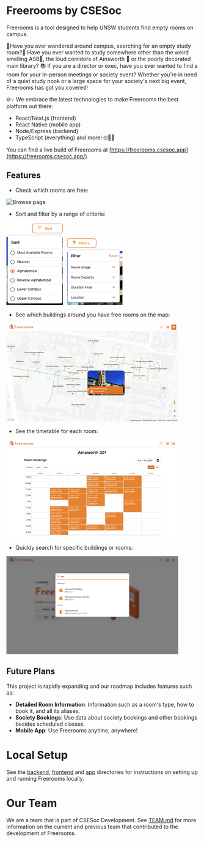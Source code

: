 # Freerooms by CSESoc

Freerooms is a tool designed to help UNSW students find empty rooms on campus.

🥾Have you ever wandered around campus, searching for an empty study room?🚪 Have you ever wanted to study somewhere other than the weird smelling ASB🏢, the loud corridors of Ainsworth 🏦 or the poorly decorated main library? 📚 If you are a director or exec, have you ever wanted to find a room for your in-person meetings or society event? Whether you're in need of a quiet study nook or a large space for your society's next big event, Freerooms has got you covered!

🌐💡 We embrace the latest technologies to make Freerooms the best platform out there:
- React/Next.js (frontend)
- React Native (mobile app)
- Node/Express (backend)
- TypeScript (everything)
and more! 🤓👨‍💻

You can find a live build of Freerooms at [https://freerooms.csesoc.app](https://freerooms.csesoc.app/).

## Features

- Check which rooms are free:

<img src="docs/browse.png" alt="Browse page" width="450px">

- Sort and filter by a range of criteria:

<img src="docs/sort.png" alt="Sort" width="150">
<img src="docs/filter.png" alt="Filter" width="150px">

- See which buildings around you have free rooms on the map:

<img src="docs/map.png" alt="Map" width="450px">

- See the timetable for each room:

<img src="docs/timetable.png" alt="Room Timetable" width="450px">

- Quickly search for specific buildings or rooms:

<img src="docs/search.png" alt="Search modal" width="450px">


## Future Plans

This project is rapidly expanding and our roadmap includes features such as:

- **Detailed Room Information**: Information such as a room's type, how to book it, and all its aliases.
- **Society Bookings**: Use data about society bookings and other bookings besides scheduled classes.
- **Mobile App**: Use Freerooms anytime, anywhere!

# Local Setup

See the [backend](backend), [frontend](frontend) and [app](app) directories for instructions on setting up and running Freerooms locally.

# Our Team

We are a team that is part of CSESoc Development. See [TEAM.md](./TEAM.md) for more information on the current and previous team that contributed to the development of Freerooms.

